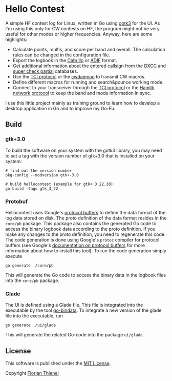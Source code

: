 # Hello Contest
A simple HF contest log for Linux, written in Go using [gotk3](https://github.com/gotk3) for the UI. As I'm using this only for CW contests on HF, the program might not be very useful for other modes or higher frequencies. Anyway, here are some highlights:

* Calculate points, multis, and score per band and overall. The calculation rules can be changed in the configuration file.
* Export the logbook in the [Cabrillo](https://wwrof.org/cabrillo/) or [ADIF](http://adif.org) format.
* Get additional information about the entered callsign from the [DXCC](http://www.country-files.com) and [super check partial](http://supercheckpartial.com) databases.
* Use the [TCI protocol](https://github.com/maksimus1210/TCI) or the [cwdaemon](https://github.com/acerion/cwdaemon) to transmit CW macros.
* Define different macros for running and search&pounce working mode.
* Connect to your transceiver through the [TCI protocol](https://github.com/maksimus1210/TCI) or the [Hamlib network protocol](https://github.com/Hamlib/Hamlib) to keep the band and mode information in sync.

I use this little project mainly as training ground to learn how to develop a desktop application in Go and to improve my Go-Fu.

## Build

### gtk+3.0
To build the software on your system with the gotk3 library, you may need to set a tag with the version number of gtk+3.0 that is installed on your system:

```
# find out the version number
pkg-config --modversion gtk+-3.0

# build hellocontest (example for gtk+ 3.22.30)
go build -tags gtk_3_22
```

### Protobuf
Hellocontest uses Google's [protocol buffers](https://developers.google.com/protocol-buffers/) to define the data format of the log data stored on disk. The proto definition of the data format resides in the `core/pb` package. This package also contains the generated Go code to access the binary logbook data according to the proto definition. If you make any changes to the proto definition, you need to regenerate this code. The code generation is done using Google's `protoc` compiler for protocol buffers (see Google's [documentation on protocol buffers](https://developers.google.com/protocol-buffers/) for more information about how to install this tool). To run the code generation simply execute 

```
go generate ./core/pb
```

This will generate the Go code to access the binary data in the logbook files into the `core/pb` package.

### Glade
The UI is defined using a Glade file. This file is integrated into the executable by the tool [go-bindata](https://github.com/kevinburke/go-bindata). To integrate a new version of the glade file into the executable, run

```
go generate ./ui/glade
```

This will generate the related Go-code into the package `ui/glade`.

## License
This software is published under the [MIT License](https://www.tldrlegal.com/l/mit).

Copyright [Florian Thienel](http://thecodingflow.com/)
